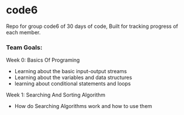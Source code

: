 # code6
Repo for group code6 of 30 days of code,
Built for tracking progress of each member.
### Team Goals:

Week 0: Basics Of Programing
* Learning about the basic input-output streams
* Learning about the variables and data structures
* learning about conditional statements and loops

Week 1: Searching And Sorting Algorithm
* How do Searching Algorithms work and how to use them
